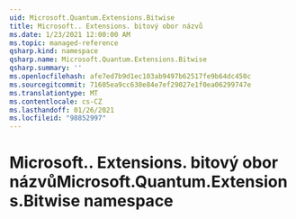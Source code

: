 ```yaml
---
uid: Microsoft.Quantum.Extensions.Bitwise
title: Microsoft.. Extensions. bitový obor názvů
ms.date: 1/23/2021 12:00:00 AM
ms.topic: managed-reference
qsharp.kind: namespace
qsharp.name: Microsoft.Quantum.Extensions.Bitwise
qsharp.summary: ''
ms.openlocfilehash: afe7ed7b9d1ec103ab9497b62517fe9b64dc450c
ms.sourcegitcommit: 71605ea9cc630e84e7ef29027e1f0ea06299747e
ms.translationtype: MT
ms.contentlocale: cs-CZ
ms.lasthandoff: 01/26/2021
ms.locfileid: "98852997"
---
```

# <a name="microsoftquantumextensionsbitwise-namespace"></a><span data-ttu-id="03fdb-102">Microsoft.. Extensions. bitový obor názvů</span><span class="sxs-lookup"><span data-stu-id="03fdb-102">Microsoft.Quantum.Extensions.Bitwise namespace</span></span>



